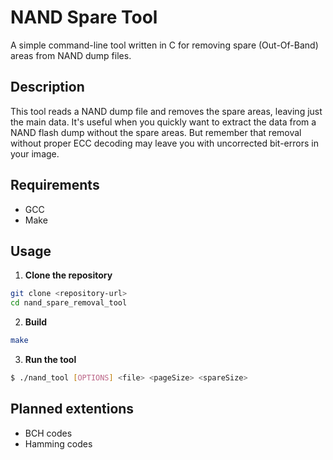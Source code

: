 # NAND Spare Tool

A simple command-line tool written in C for removing spare (Out-Of-Band) areas
from NAND dump files.

## Description

This tool reads a NAND dump file and removes the spare areas, leaving just the
main data. It's useful when you quickly want to extract the data
from a NAND flash dump without the spare areas. But remember that removal without
proper ECC decoding may leave you with uncorrected bit-errors in your image.

## Requirements
- GCC
- Make

## Usage

1. **Clone the repository**
```bash
git clone <repository-url>
cd nand_spare_removal_tool
```

2. **Build**
```bash
make
```
3. **Run the tool**
```bash
$ ./nand_tool [OPTIONS] <file> <pageSize> <spareSize>
```

## Planned extentions
- BCH codes
- Hamming codes

